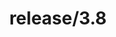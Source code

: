 ---
title: "release/3.8"
description: >
  release/3.8 CHANGELOG Summary, most recent version: v3.8.4, time: 2021-10-29
weight: -38
---